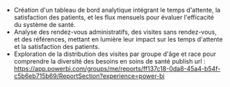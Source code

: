 - Création d'un tableau de bord analytique intégrant le temps d'attente, la satisfaction des patients, et les flux mensuels pour évaluer l'efficacité du système de santé.
- Analyse des rendez-vous administratifs, des visites sans rendez-vous, et des références, mettant en lumière leur impact sur les temps d'attente et la satisfaction des patients.
- Exploration de la distribution des visites par groupe d'âge et race pour comprendre la diversité des besoins en soins de santé
publish url : https://app.powerbi.com/groups/me/reports/ff137c18-0da8-45a4-b54f-c5b6eb715b69/ReportSection?experience=power-bi
